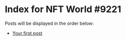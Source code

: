 # Index for NFT World #9221
Posts will be displayed in the order below:

- [Your first post](./001-first.md)

